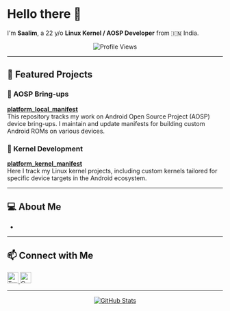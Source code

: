# Hello there 👋

I'm **Saalim**, a 22 y/o **Linux Kernel / AOSP Developer** from 🇮🇳 India.

<p align="center">
  <img src="https://komarev.com/ghpvc/?username=danascape&style=flat-square" alt="Profile Views" />
</p>

---

## 🚀 Featured Projects

### 📱 AOSP Bring-ups  
**[platform_local_manifest](https://github.com/danascape/platform_local_manifest)**  
This repository tracks my work on Android Open Source Project (AOSP) device bring-ups. I maintain and update manifests for building custom Android ROMs on various devices.

### 🧠 Kernel Development  
**[platform_kernel_manifest](https://github.com/danascape/platform_kernel_manifest)**  
Here I track my Linux kernel projects, including custom kernels tailored for specific device targets in the Android ecosystem.

---

## 💻 About Me

-

---

## 📫 Connect with Me

<p>
  <a href="https://twitter.com/danascape">
    <img alt="Twitter" width="26px" src="https://github.com/TheDudeThatCode/TheDudeThatCode/blob/master/Assets/Twitter.svg" />
  </a>
  <a href="mailto:saalim.priv@gmail.com">
    <img alt="Gmail" width="26px" src="https://github.com/TheDudeThatCode/TheDudeThatCode/blob/master/Assets/Gmail.svg" />
  </a>
</p>

---

<p align="center">
  <a href="https://github.com/danascape">
    <img alt="GitHub Stats" src="https://github-readme-stats.vercel.app/api?username=danascape&show_icons=true&hide_title=true&hide_rank=false&count_private=true&hide=prs&theme=default" />
  </a>
</p>

<!-- Inspired by ⭐️ TheDudeThatCode (https://github.com/TheDudeThatCode) -->
